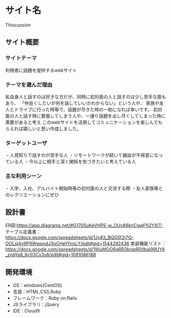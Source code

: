 # サイト名
Thiscussion

## サイト概要


### サイトテーマ
<!--何を『目的』とし、どのような『分類』なのかを簡潔に書く-->
利用者に話題を提供するwebサイト

### テーマを選んだ理由
<!--なぜこのようなテーマにしたかを説明する-->
​私自身人と話すのは好きな方だが、同時に初対面の人と話すのは少し苦手な面もあり、
「仲良くしたいが何を話していいかわからない」という人や、
家族や友人とドライブに行った時等で、話題が尽きた時の一助になれば幸いです。
初対面の人と話す時に緊張してしまう人や、一通り話題を出し尽くしてしまった時に需要があると考え
このwebサイトを活用してコミュニケーションを楽しんでもらえれば嬉しいと思い作成しました。

### ターゲットユーザ
<!--誰に使ってもらうかを具体的に記載する-->
・人見知りで話すのが苦手な人
・リモートワークが続いて雑談が不得意になっている人
・今以上に相手と深く関係を気づきたいと考えている人

### 主な利用シーン
<!--どのような時に使うのかの状況を記載すること-->
・入学、入社、アルバイト開始時等の初対面の人と交流する際
・友人家族等とのレクリエーションにぜひ

## 設計書
ER図:https://app.diagrams.net/#G170SuKeVHPE-w_OUv88knCgwFfi2YXlT-
テーブル定義書：https://docs.google.com/spreadsheets/d/1Jv83_BQG5f2j7Q-OOLsl4v9P9WwqndJ3pCHeYfjrpLY/edit#gid=1544292436
実装機能リスト：https://docs.google.com/spreadsheets/d/1WuMOO6gRR3knjpR0IIbaj99UY4_znbYa8_6c03Cx3s8/edit#gid=1091086188
​
## 開発環境
- OS：windows(CentOS)
- 言語：HTML,CSS,Ruby
- フレームワーク：Ruby on Rails
- JSライブラリ：jQuery
- IDE：Cloud9
​